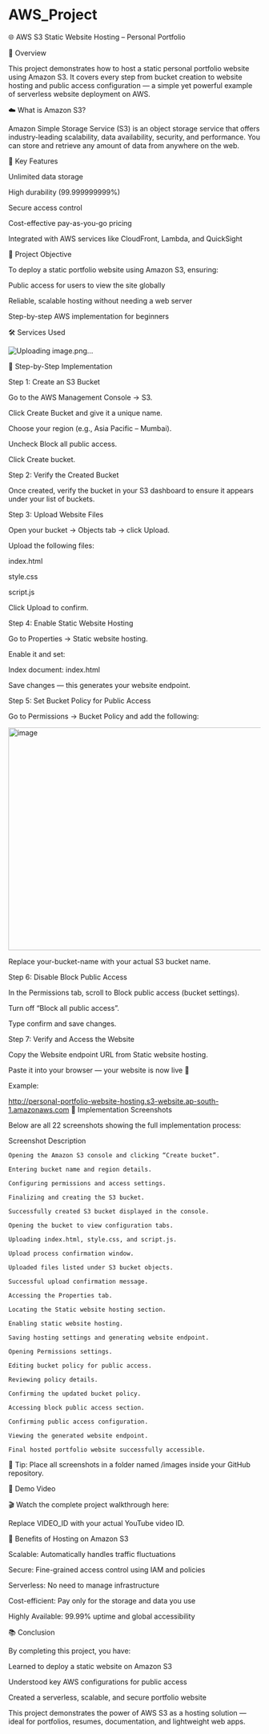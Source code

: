 # AWS_Project

🌐 AWS S3 Static Website Hosting – Personal Portfolio

🧭 Overview

This project demonstrates how to host a static personal portfolio website using Amazon S3.
It covers every step from bucket creation to website hosting and public access configuration — a simple yet powerful example of serverless website deployment on AWS.

☁️ What is Amazon S3?

Amazon Simple Storage Service (S3) is an object storage service that offers industry-leading scalability, data availability, security, and performance.
You can store and retrieve any amount of data from anywhere on the web.

🔹 Key Features

Unlimited data storage

High durability (99.999999999%)

Secure access control

Cost-effective pay-as-you-go pricing

Integrated with AWS services like CloudFront, Lambda, and QuickSight

🎯 Project Objective

To deploy a static portfolio website using Amazon S3, ensuring:

Public access for users to view the site globally

Reliable, scalable hosting without needing a web server

Step-by-step AWS implementation for beginners

🛠️ Services Used

![Uploading image.png…]()

🧩 Step-by-Step Implementation

Step 1: Create an S3 Bucket

Go to the AWS Management Console → S3.

Click Create Bucket and give it a unique name.

Choose your region (e.g., Asia Pacific – Mumbai).

Uncheck Block all public access.

Click Create bucket.

Step 2: Verify the Created Bucket

Once created, verify the bucket in your S3 dashboard to ensure it appears under your list of buckets.

Step 3: Upload Website Files

Open your bucket → Objects tab → click Upload.

Upload the following files:

index.html

style.css

script.js

Click Upload to confirm.

Step 4: Enable Static Website Hosting

Go to Properties → Static website hosting.

Enable it and set:

Index document: index.html


Save changes — this generates your website endpoint.

Step 5: Set Bucket Policy for Public Access

Go to Permissions → Bucket Policy and add the following:

<img width="783" height="445" alt="image" src="https://github.com/user-attachments/assets/438435b5-67f9-40f2-bf98-dded1dc62dd5" />



Replace your-bucket-name with your actual S3 bucket name.

Step 6: Disable Block Public Access

In the Permissions tab, scroll to Block public access (bucket settings).

Turn off “Block all public access”.

Type confirm and save changes.

Step 7: Verify and Access the Website

Copy the Website endpoint URL from Static website hosting.

Paste it into your browser — your website is now live 🎉

Example:

http://personal-portfolio-website-hosting.s3-website.ap-south-1.amazonaws.com
📸 Implementation Screenshots

Below are all 22 screenshots showing the full implementation process:

Screenshot	Description

	Opening the Amazon S3 console and clicking “Create bucket”.

	Entering bucket name and region details.

	Configuring permissions and access settings.

	Finalizing and creating the S3 bucket.

	Successfully created S3 bucket displayed in the console.

	Opening the bucket to view configuration tabs.

	Uploading index.html, style.css, and script.js.

	Upload process confirmation window.

	Uploaded files listed under S3 bucket objects.

	Successful upload confirmation message.

	Accessing the Properties tab.

	Locating the Static website hosting section.

	Enabling static website hosting.

	Saving hosting settings and generating website endpoint.

	Opening Permissions settings.

	Editing bucket policy for public access.

	Reviewing policy details.

	Confirming the updated bucket policy.

	Accessing block public access section.

	Confirming public access configuration.

	Viewing the generated website endpoint.

	Final hosted portfolio website successfully accessible.

📁 Tip: Place all screenshots in a folder named /images inside your GitHub repository.

🎥 Demo Video

🎬 Watch the complete project walkthrough here:


Replace VIDEO_ID with your actual YouTube video ID.

🌟 Benefits of Hosting on Amazon S3

Scalable: Automatically handles traffic fluctuations

Secure: Fine-grained access control using IAM and policies

Serverless: No need to manage infrastructure

Cost-efficient: Pay only for the storage and data you use

Highly Available: 99.99% uptime and global accessibility

📚 Conclusion

By completing this project, you have:

Learned to deploy a static website on Amazon S3

Understood key AWS configurations for public access

Created a serverless, scalable, and secure portfolio website

This project demonstrates the power of AWS S3 as a hosting solution — ideal for portfolios, resumes, documentation, and lightweight web apps.
